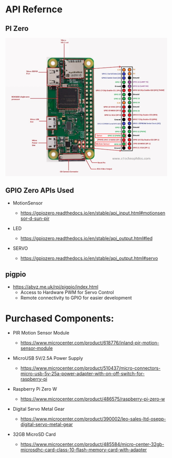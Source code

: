 # API Refernce

## PI Zero

![PI Zero](Board_Breakout.jpg)

## GPIO Zero APIs Used

* MotionSensor
	* https://gpiozero.readthedocs.io/en/stable/api_input.html#motionsensor-d-sun-pir

* LED
	* https://gpiozero.readthedocs.io/en/stable/api_output.html#led

* SERVO
	* https://gpiozero.readthedocs.io/en/stable/api_output.html#servo

## pigpio
* https://abyz.me.uk/rpi/pigpio/index.html
	* Access to Hardware PWM for Servo Control
	* Remote connectivity to GPIO  for easier development

# Purchased Components:

* PIR Motion Sensor Module
	* https://www.microcenter.com/product/618776/inland-pir-motion-sensor-module

* MicroUSB 5V/2.5A Power Supply 
	* https://www.microcenter.com/product/510437/micro-connectors-micro-usb-5v-25a-power-adapter-with-on-off-switch-for-raspberry-pi

* Raspberry Pi Zero W
	* https://www.microcenter.com/product/486575/raspberry-pi-zero-w

* Digital Servo Metal Gear
	* https://www.microcenter.com/product/390002/leo-sales-ltd-osepp-digital-servo-metal-gear

* 32GB MicroSD Card
	* https://www.microcenter.com/product/485584/micro-center-32gb-microsdhc-card-class-10-flash-memory-card-with-adapter
